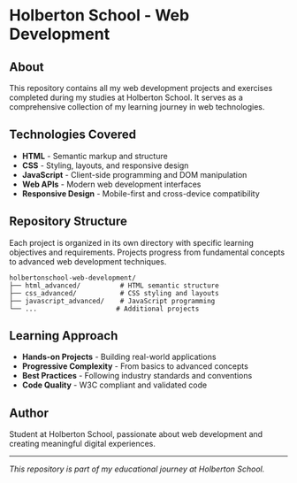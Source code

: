# Holberton School - Web Development

## About

This repository contains all my web development projects and exercises completed during my studies at Holberton School. It serves as a comprehensive collection of my learning journey in web technologies.

## Technologies Covered

- **HTML** - Semantic markup and structure
- **CSS** - Styling, layouts, and responsive design
- **JavaScript** - Client-side programming and DOM manipulation
- **Web APIs** - Modern web development interfaces
- **Responsive Design** - Mobile-first and cross-device compatibility

## Repository Structure

Each project is organized in its own directory with specific learning objectives and requirements. Projects progress from fundamental concepts to advanced web development techniques.

```
holbertonschool-web-development/
├── html_advanced/          # HTML semantic structure
├── css_advanced/           # CSS styling and layouts
├── javascript_advanced/    # JavaScript programming
└── ...                    # Additional projects
```

## Learning Approach

- **Hands-on Projects** - Building real-world applications
- **Progressive Complexity** - From basics to advanced concepts
- **Best Practices** - Following industry standards and conventions
- **Code Quality** - W3C compliant and validated code

## Author

Student at Holberton School, passionate about web development and creating meaningful digital experiences.

---

*This repository is part of my educational journey at Holberton School.*
